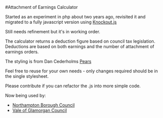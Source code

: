 #Attachment of Earnings Calculator

Started as an experiment in php about two years ago, revisited it and migrated to a fully javascript version using [Knockout.js](http://knockoutjs.com/)

Still needs refinement but it's in working order.

The calculator returns a deduction figure based on council tax legislation. Deductions are based on both earnings and the number of attachment of earnings orders.

The styling is from Dan Cederholms [Pears](http://pea.rs)

Feel free to reuse for your own needs - only changes required should be in the single stylesheet.

Please contribute if you can refactor the .js into more simple code.

Now being used by:

- [Northampton Borough Council](http://www.northampton.gov.uk/info/200028/council_tax/996/council_tax_attachment_of_earnings)
- [Vale of Glamorgan Council](http://www.valeofglamorgan.gov.uk/our_council/council_tax/attachment_of_earnings.aspx)

